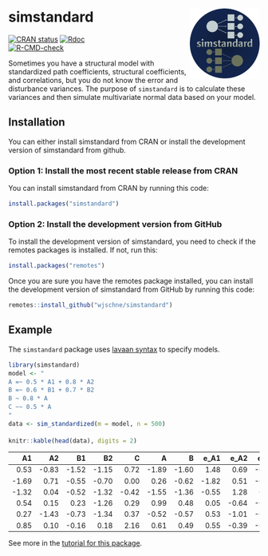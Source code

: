 
<!-- README.md is generated from README.Rmd. Please edit that file -->

# simstandard <img src="man/figures/logo.png" align="right" height="140/"/>

<!-- badges: start -->

[![CRAN
status](https://www.r-pkg.org/badges/version/simstandard)](https://cran.r-project.org/package=simstandard)
[![Rdoc](https://www.rdocumentation.org/badges/version/simstandard)](https://www.rdocumentation.org/packages/simstandard)  
[![R-CMD-check](https://github.com/wjschne/simstandard/workflows/R-CMD-check/badge.svg)](https://github.com/wjschne/simstandard/actions)
<!-- badges: end -->

Sometimes you have a structural model with standardized path
coefficients, structural coefficients, and correlations, but you do not
know the error and disturbance variances. The purpose of `simstandard`
is to calculate these variances and then simulate multivariate normal
data based on your model.

## Installation

You can either install simstandard from CRAN or install the development
version of simstandard from github.

### Option 1: Install the most recent stable release from CRAN

You can install simstandard from CRAN by running this code:

``` r
install.packages("simstandard")
```

### Option 2: Install the development version from GitHub

To install the development version of simstandard, you need to check if
the remotes packages is installed. If not, run this:

``` r
install.packages("remotes")
```

Once you are sure you have the remotes package installed, you can
install the development version of simstandard from GitHub by running
this code:

``` r
remotes::install_github("wjschne/simstandard")
```

## Example

The `simstandard` package uses [lavaan
syntax](https://lavaan.ugent.be/tutorial/syntax1.html) to specify
models.

``` r
library(simstandard)
model <- "
A =~ 0.5 * A1 + 0.8 * A2
B =~ 0.6 * B1 + 0.7 * B2
B ~ 0.8 * A
C ~~ 0.5 * A
"
data <- sim_standardized(m = model, n = 500)

knitr::kable(head(data), digits = 2)
```

|    A1 |    A2 |    B1 |    B2 |     C |     A |     B | e\_A1 | e\_A2 | e\_B1 | e\_B2 |  d\_B |
|------:|------:|------:|------:|------:|------:|------:|------:|------:|------:|------:|------:|
|  0.53 | -0.83 | -1.52 | -1.15 |  0.72 | -1.89 | -1.60 |  1.48 |  0.69 | -0.56 | -0.03 | -0.09 |
| -1.69 |  0.71 | -0.55 | -0.70 |  0.00 |  0.26 | -0.62 | -1.82 |  0.51 | -0.17 | -0.27 | -0.83 |
| -1.32 |  0.04 | -0.52 | -1.32 | -0.42 | -1.55 | -1.36 | -0.55 |  1.28 |  0.29 | -0.37 | -0.12 |
|  0.54 |  0.15 |  0.23 | -1.26 |  0.29 |  0.99 |  0.48 |  0.05 | -0.64 | -0.06 | -1.60 | -0.31 |
|  0.27 | -1.43 | -0.73 | -1.34 |  0.37 | -0.52 | -0.57 |  0.53 | -1.01 | -0.38 | -0.94 | -0.16 |
|  0.85 |  0.10 | -0.16 |  0.18 |  2.16 |  0.61 |  0.49 |  0.55 | -0.39 | -0.45 | -0.16 |  0.00 |

See more in the [tutorial for this
package](/articles/simstandard_tutorial.html).
